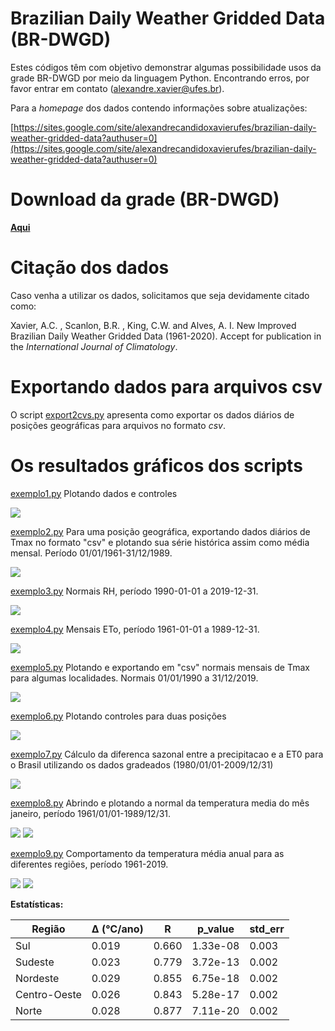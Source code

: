 # Brazilian Daily  Weather Gridded  Data (BR-DWGD)
Estes códigos têm com objetivo demonstrar algumas possibilidade usos da grade
BR-DWGD por meio da linguagem Python. Encontrando erros, por favor entrar em contato (alexandre.xavier@ufes.br).

Para a *homepage* dos dados contendo informações sobre atualizações:

[https://sites.google.com/site/alexandrecandidoxavierufes/brazilian-daily-weather-gridded-data?authuser=0](https://sites.google.com/site/alexandrecandidoxavierufes/brazilian-daily-weather-gridded-data?authuser=0)

# Download da grade (BR-DWGD)
[**Aqui**](https://drive.google.com/drive/folders/11-qnvwojirAtaQxSE03N0_SUrbcsz44N)

# Citação dos dados
Caso venha a utilizar os dados, solicitamos que seja devidamente citado como:

Xavier, A.C. , Scanlon, B.R. , King, C.W.  and Alves, A. I. New Improved Brazilian Daily Weather Gridded Data (1961-2020). Accept  for publication in the *International Journal of Climatology*. 

# Exportando dados para arquivos csv

O script [export2cvs.py](https://github.com/AlexandreCandidoXavier/BR-DWGD/blob/main/exemplos/export2cvs.py) apresenta 
como exportar os dados diários de posições geográficas para arquivos no formato *csv*.

# Os resultados gráficos dos scripts

[exemplo1.py](https://github.com/AlexandreCandidoXavier/BR-DWGD/blob/main/exemplos/exemplo1.py) Plotando dados e controles

![](https://github.com/AlexandreCandidoXavier/BR-DWGD/blob/main/exemplos/imagens/resultado_exemplo1.jpeg)

[exemplo2.py](https://github.com/AlexandreCandidoXavier/BR-DWGD/blob/main/exemplos/exemplo2.py) Para uma posição geográfica, exportando dados diários de Tmax no formato "csv" e plotando sua série histórica assim como média mensal. Período 01/01/1961-31/12/1989.

![](https://github.com/AlexandreCandidoXavier/BR-DWGD/blob/main/exemplos/imagens/resultado_exemplo2.jpeg)

[exemplo3.py](https://github.com/AlexandreCandidoXavier/BR-DWGD/blob/main/exemplos/exemplo3.py) Normais RH, período 1990-01-01 a 2019-12-31.

![](https://github.com/AlexandreCandidoXavier/BR-DWGD/blob/main/exemplos/imagens/resultado_exemplo3.jpeg)

[exemplo4.py](https://github.com/AlexandreCandidoXavier/BR-DWGD/blob/main/exemplos/exemplo4.py) Mensais ETo, período 1961-01-01 a 1989-12-31.

![](https://github.com/AlexandreCandidoXavier/BR-DWGD/blob/main/exemplos/imagens/resultado_exemplo4.jpeg)

[exemplo5.py](https://github.com/AlexandreCandidoXavier/BR-DWGD/blob/main/exemplos/exemplo5.py) Plotando e exportando em "csv" normais mensais de Tmax para 
algumas localidades. Normais 01/01/1990 a 31/12/2019.

![](https://github.com/AlexandreCandidoXavier/BR-DWGD/blob/main/exemplos/imagens/resultado_exemplo5.jpeg)

[exemplo6.py](https://github.com/AlexandreCandidoXavier/BR-DWGD/blob/main/exemplos/exemplo6.py) Plotando controles para duas posições

![](https://github.com/AlexandreCandidoXavier/BR-DWGD/blob/main/exemplos/imagens/resultado_exemplo6.jpeg)

[exemplo7.py](https://github.com/AlexandreCandidoXavier/BR-DWGD/blob/main/exemplos/exemplo7.py) Cálculo da diferenca sazonal entre a precipitacao e a 
ET0 para o Brasil utilizando os dados gradeados (1980/01/01-2009/12/31)

![](https://github.com/AlexandreCandidoXavier/BR-DWGD/blob/main/exemplos/imagens/resultado_exemplo7.jpeg)

[exemplo8.py](https://github.com/AlexandreCandidoXavier/BR-DWGD/blob/main/exemplos/exemplo8.py) Abrindo e plotando a normal da temperatura media do mês janeiro, período 1961/01/01-1989/12/31.

![](https://github.com/AlexandreCandidoXavier/BR-DWGD/blob/main/exemplos/imagens/resultado_exemplo8_1.jpeg)
![](https://github.com/AlexandreCandidoXavier/BR-DWGD/blob/main/exemplos/imagens/resultado_exemplo8_2.jpeg)


[exemplo9.py](https://github.com/AlexandreCandidoXavier/BR-DWGD/blob/main/exemplos/exemplo9.py) Comportamento da temperatura média anual para as diferentes regiões, período 1961-2019.

![](https://github.com/AlexandreCandidoXavier/BR-DWGD/blob/main/exemplos/imagens/resultado_exemplo9_1.jpeg)
![](https://github.com/AlexandreCandidoXavier/BR-DWGD/blob/main/exemplos/imagens/resultado_exemplo9_2.jpeg)

**Estatísticas:** 

|Região      |<html>&Delta; (&#8451;/ano)</html>|R           |p_value     |std_err     |
|------------|------------|------------|------------|------------|
|Sul         |0.019       |0.660       |1.33e-08    |0.003       |
|Sudeste     |0.023       |0.779       |3.72e-13    |0.002       |
|Nordeste    |0.029       |0.855       |6.75e-18    |0.002       |
|Centro-Oeste|0.026       |0.843       |5.28e-17    |0.002       |
|Norte       |0.028       |0.877       |7.11e-20    |0.002       |

